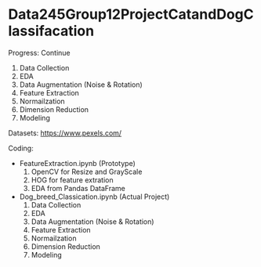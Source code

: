 # Data245Group12ProjectCatandDogClassifacation

Progress: Continue
1. Data Collection
2. EDA
3. Data Augmentation (Noise & Rotation)
4. Feature Extraction
5. Normailzation
6. Dimension Reduction
7. Modeling

Datasets: https://www.pexels.com/

Coding:
- FeatureExtraction.ipynb (Prototype)
  1. OpenCV for Resize and GrayScale
  2. HOG for feature extration
  3. EDA from Pandas DataFrame
- Dog_breed_Classication.ipynb (Actual Project)
  1. Data Collection
  2. EDA
  3. Data Augmentation (Noise & Rotation)
  4. Feature Extraction
  5. Normailzation
  6. Dimension Reduction
  7. Modeling
  
